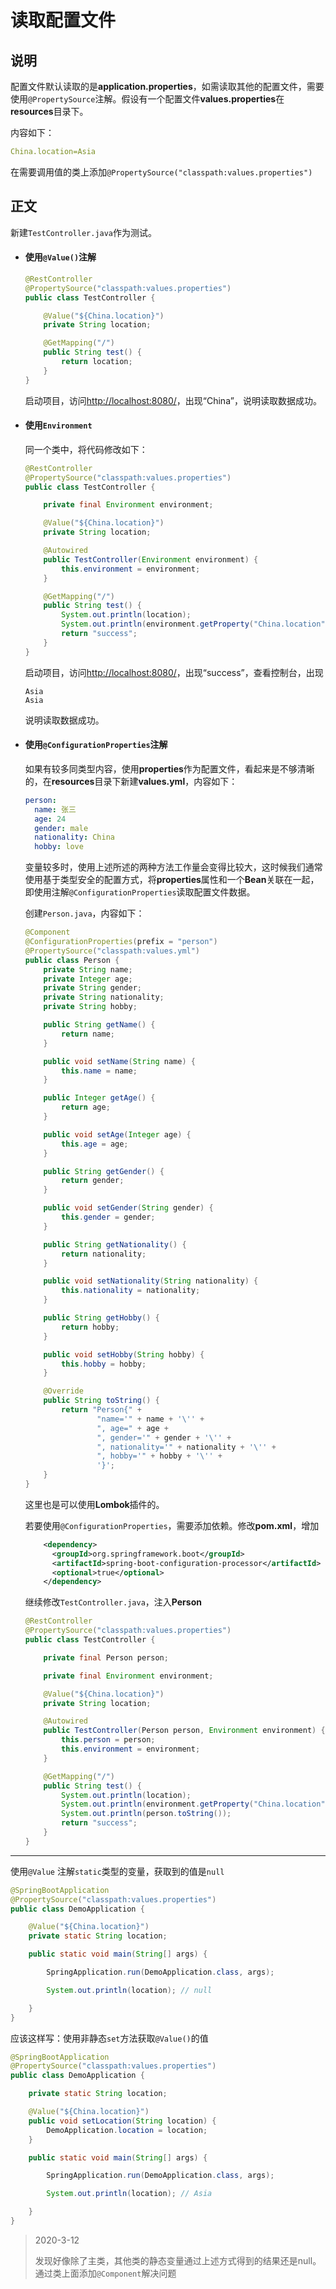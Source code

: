 # 读取配置文件

## 说明

配置文件默认读取的是**application.properties**，如需读取其他的配置文件，需要使用`@PropertySource`注解。假设有一个配置文件**values.properties**在**resources**目录下。

<!--more-->

内容如下：

```yml
China.location=Asia
```

在需要调用值的类上添加`@PropertySource("classpath:values.properties")`

## 正文

新建`TestController.java`作为测试。

- #### 使用`@Value()`注解

  ```java
  @RestController
  @PropertySource("classpath:values.properties")
  public class TestController {
  
      @Value("${China.location}")
      private String location;
  
      @GetMapping("/")
      public String test() {
          return location;
      }
  }
  ```

  启动项目，访问[http://localhost:8080/](http://localhost:8080/)，出现“China”，说明读取数据成功。

- #### 使用`Environment`

  同一个类中，将代码修改如下：

  ```java
  @RestController
  @PropertySource("classpath:values.properties")
  public class TestController {
  
      private final Environment environment;
  
      @Value("${China.location}")
      private String location;
  
      @Autowired
      public TestController(Environment environment) {
          this.environment = environment;
      }
  
      @GetMapping("/")
      public String test() {
          System.out.println(location);
          System.out.println(environment.getProperty("China.location"));
          return "success";
      }
  }
  ```

  启动项目，访问[http://localhost:8080/](http://localhost:8080/)，出现“success”，查看控制台，出现

  ```
  Asia
  Asia
  ```

  说明读取数据成功。

- #### 使用`@ConfigurationProperties`注解

  如果有较多同类型内容，使用**properties**作为配置文件，看起来是不够清晰的，在**resources**目录下新建**values.yml**，内容如下：

  ```yaml
  person: 
    name: 张三
    age: 24
    gender: male
    nationality: China
    hobby: love
  ```

  变量较多时，使用上述所述的两种方法工作量会变得比较大，这时候我们通常使用基于类型安全的配置方式，将**properties**属性和一个**Bean**关联在一起，即使用注解`@ConfigurationProperties`读取配置文件数据。

  创建`Person.java`，内容如下：

  ```java
  @Component
  @ConfigurationProperties(prefix = "person")
  @PropertySource("classpath:values.yml")
  public class Person {
      private String name;
      private Integer age;
      private String gender;
      private String nationality;
      private String hobby;
  
      public String getName() {
          return name;
      }
  
      public void setName(String name) {
          this.name = name;
      }
  
      public Integer getAge() {
          return age;
      }
  
      public void setAge(Integer age) {
          this.age = age;
      }
  
      public String getGender() {
          return gender;
      }
  
      public void setGender(String gender) {
          this.gender = gender;
      }
  
      public String getNationality() {
          return nationality;
      }
  
      public void setNationality(String nationality) {
          this.nationality = nationality;
      }
  
      public String getHobby() {
          return hobby;
      }
  
      public void setHobby(String hobby) {
          this.hobby = hobby;
      }
  
      @Override
      public String toString() {
          return "Person{" +
                  "name='" + name + '\'' +
                  ", age=" + age +
                  ", gender='" + gender + '\'' +
                  ", nationality='" + nationality + '\'' +
                  ", hobby='" + hobby + '\'' +
                  '}';
      }
  }
  ```

  这里也是可以使用**Lombok**插件的。

  若要使用`@ConfigurationProperties`，需要添加依赖。修改**pom.xml**，增加

  ```xml
      <dependency>
        <groupId>org.springframework.boot</groupId>
        <artifactId>spring-boot-configuration-processor</artifactId>
        <optional>true</optional>
      </dependency>
  ```

  继续修改`TestController.java`，注入**Person**

  ```java
  @RestController
  @PropertySource("classpath:values.properties")
  public class TestController {
  
      private final Person person;
  
      private final Environment environment;
  
      @Value("${China.location}")
      private String location;
  
      @Autowired
      public TestController(Person person, Environment environment) {
          this.person = person;
          this.environment = environment;
      }
  
      @GetMapping("/")
      public String test() {
          System.out.println(location);
          System.out.println(environment.getProperty("China.location"));
          System.out.println(person.toString());
          return "success";
      }
  }
  ```







------

使用`@Value` 注解`static`类型的变量，获取到的值是`null`

```java
@SpringBootApplication
@PropertySource("classpath:values.properties")
public class DemoApplication {

    @Value("${China.location}")
    private static String location;

    public static void main(String[] args) {

        SpringApplication.run(DemoApplication.class, args);

        System.out.println(location); // null

    }
}
```

应该这样写：使用非静态`set`方法获取`@Value()`的值

```java
@SpringBootApplication
@PropertySource("classpath:values.properties")
public class DemoApplication {

    private static String location;

    @Value("${China.location}")
    public void setLocation(String location) {
        DemoApplication.location = location;
    }

    public static void main(String[] args) {

        SpringApplication.run(DemoApplication.class, args);

        System.out.println(location); // Asia

    }
}
```



> 2020-3-12 
>
> 发现好像除了主类，其他类的静态变量通过上述方式得到的结果还是null。通过类上面添加`@Component`解决问题